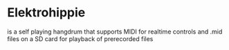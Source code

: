 # Elektrohippie

is a self playing hangdrum that supports MIDI for realtime controls and .mid files on a SD card for playback of prerecorded files 
